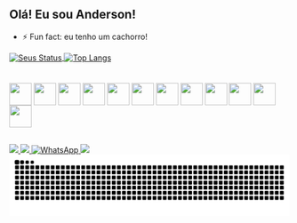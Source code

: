 ## Olá! Eu sou Anderson!

- ⚡ Fun fact: eu tenho um cachorro!

<div>
  <a href="https://github.com/andersonrrss">
    <img align="center" height="160em" src="https://github-readme-stats.vercel.app/api?username=andersonrrss&theme=tokyonight&show_icons=true" alt="Seus Status" />
  </a>
  <a href="https://github.com/andersonrrss">
    <img align="center" height="160em" src="https://github-readme-stats.vercel.app/api/top-langs/?username=andersonrrss&layout=compact&theme=tokyonight" alt="Top Langs" />
  </a>
</div>
<br>
<div style="display: inline-block; margin-top: 20px;">
  <img align="center" height="40px" width="40px" src="https://cdn.jsdelivr.net/gh/devicons/devicon@latest/icons/python/python-original.svg" />
  <img align="center" height="40px" width="40px" src="https://cdn.jsdelivr.net/gh/devicons/devicon@latest/icons/nodejs/nodejs-original.svg" />
  <img align="center" height="40px" width="40px" src="https://cdn.jsdelivr.net/gh/devicons/devicon@latest/icons/javascript/javascript-original.svg"/>
  <img align="center" height="40px" width="40px" src="https://cdn.jsdelivr.net/gh/devicons/devicon@latest/icons/typescript/typescript-original.svg" />
  <img align="center" height="40px" width="40px" src="https://cdn.jsdelivr.net/gh/devicons/devicon@latest/icons/html5/html5-original.svg"/>
  <img align="center" height="40px" width="40px" src="https://cdn.jsdelivr.net/gh/devicons/devicon@latest/icons/css3/css3-original.svg"/>
  <img align="center" height="40px" width="40px" src="https://cdn.jsdelivr.net/gh/devicons/devicon@latest/icons/c/c-original.svg">
  <img align="center" height="40px" width="40px" src="https://cdn.jsdelivr.net/gh/devicons/devicon@latest/icons/csharp/csharp-original.svg"/>
  <img align="center" height="40px" width="40px" src="https://cdn.jsdelivr.net/gh/devicons/devicon@latest/icons/react/react-original.svg"/>
  <img align="center" height="40px" width="40px" src="https://cdn.jsdelivr.net/gh/devicons/devicon@latest/icons/tailwindcss/tailwindcss-original.svg"/>
  <img align="center" height="40px" width="40px" src="https://cdn.jsdelivr.net/gh/devicons/devicon@latest/icons/sqlite/sqlite-original.svg" />
  <img align="center" height="40px" width="40px" src="https://cdn.jsdelivr.net/gh/devicons/devicon@latest/icons/flask/flask-original.svg">
</div>

  ##

  <div> 
  <a href="https://instagram.com/andersonrrss" target="_blank">
    <img src="https://img.shields.io/badge/-Instagram-%23E4405F?style=for-the-badge&logo=instagram&logoColor=white" target="_blank">
  </a>
  <a href = "mailto:andersonrss122@hotmail.com">
    <img src="https://img.shields.io/badge/Gmail-D14836?style=for-the-badge&logo=gmail&logoColor=white" target="_blank">
  </a>
  <a href="https://wa.me/558486314847" target="_blank">
    <img src="https://img.shields.io/badge/-WhatsApp-%2325D366?style=for-the-badge&logo=whatsapp&logoColor=white" alt="WhatsApp">
  </a>
  <a target="_blank">
    <img src="https://img.shields.io/badge/-LinkedIn-%230077B5?style=for-the-badge&logo=linkedin&logoColor=white" target="_blank">
  </a> 
  
</div>

<picture>
  <source media="(prefers-color-scheme: dark)" srcset="https://raw.githubusercontent.com/andersonrrss/andersonrrss/output/github-contribution-grid-snake-dark.svg">
  <source media="(prefers-color-scheme: light)" srcset="https://raw.githubusercontent.com/andersonrrss/andersonrrss/output/github-contribution-grid-snake.svg">
  <img alt="github contribution grid snake animation" src="https://raw.githubusercontent.com/andersonrrss/andersonrrss/output/github-contribution-grid-snake.svg">
</picture>
